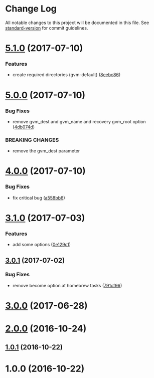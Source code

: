 # Change Log

All notable changes to this project will be documented in this file. See [standard-version](https://github.com/conventional-changelog/standard-version) for commit guidelines.

<a name="5.1.0"></a>
# [5.1.0](https://github.com/suzuki-shunsuke/ansible-gvm/compare/v5.0.0...v5.1.0) (2017-07-10)


### Features

* create required directories (gvm-default) ([8eebc86](https://github.com/suzuki-shunsuke/ansible-gvm/commit/8eebc86))



<a name="5.0.0"></a>
# [5.0.0](https://github.com/suzuki-shunsuke/ansible-gvm/compare/v4.0.0...v5.0.0) (2017-07-10)


### Bug Fixes

* remove gvm_dest and gvm_name and recovery gvm_root option ([4db074d](https://github.com/suzuki-shunsuke/ansible-gvm/commit/4db074d))


### BREAKING CHANGES

* remove the gvm_dest parameter



<a name="4.0.0"></a>
# [4.0.0](https://github.com/suzuki-shunsuke/ansible-gvm/compare/3.1.0...v4.0.0) (2017-07-10)


### Bug Fixes

* fix critical bug ([a558bb6](https://github.com/suzuki-shunsuke/ansible-gvm/commit/a558bb6))



<a name="3.1.0"></a>
# [3.1.0](https://github.com/suzuki-shunsuke/ansible-gvm/compare/3.0.1...3.1.0) (2017-07-03)


### Features

* add some options ([0e129c1](https://github.com/suzuki-shunsuke/ansible-gvm/commit/0e129c1))



<a name="3.0.1"></a>
## [3.0.1](https://github.com/suzuki-shunsuke/ansible-gvm/compare/3.0.0...3.0.1) (2017-07-02)

### Bug Fixes

* remove become option at homebrew tasks ([791cf96](https://github.com/suzuki-shunsuke/ansible-gvm/commit/791cf96))



<a name="3.0.0"></a>
# [3.0.0](https://github.com/suzuki-shunsuke/ansible-gvm/compare/2.0.0...3.0.0) (2017-06-28)



<a name="2.0.0"></a>
# [2.0.0](https://github.com/suzuki-shunsuke/ansible-gvm/compare/1.0.1...2.0.0) (2016-10-24)



<a name="1.0.1"></a>
## [1.0.1](https://github.com/suzuki-shunsuke/ansible-gvm/compare/1.0.0...1.0.1) (2016-10-22)



<a name="1.0.0"></a>
# 1.0.0 (2016-10-22)
